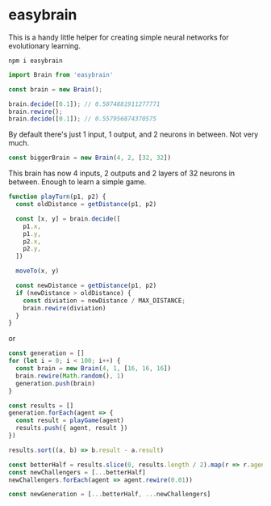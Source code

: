 # easybrain

This is a handy little helper for creating simple neural networks for evolutionary learning.

```shell
npm i easybrain
```

```javascript
import Brain from 'easybrain'

const brain = new Brain();

brain.decide([0.1]); // 0.5074881911277771
brain.rewire();
brain.decide([0.1]); // 0.557956874370575
```

By default there's just 1 input, 1 output, and 2 neurons in between. Not very much.

```javascript
const biggerBrain = new Brain(4, 2, [32, 32])
```

This brain has now 4 inputs, 2 outputs and 2 layers of 32 neurons in between. Enough to learn a simple game.

```javascript
function playTurn(p1, p2) {
  const oldDistance = getDistance(p1, p2)

  const [x, y] = brain.decide([
    p1.x,
    p1.y,
    p2.x,
    p2.y,
  ])

  moveTo(x, y)

  const newDistance = getDistance(p1, p2)
  if (newDistance > oldDistance) {
    const diviation = newDistance / MAX_DISTANCE; 
    brain.rewire(diviation)
  }
}
```

or

```javascript
const generation = []
for (let i = 0; i < 100; i++) {
  const brain = new Brain(4, 1, [16, 16, 16])
  brain.rewire(Math.random(), 1)
  generation.push(brain)
}

const results = []
generation.forEach(agent => {
  const result = playGame(agent)
  results.push({ agent, result })
})

results.sort((a, b) => b.result - a.result)

const betterHalf = results.slice(0, results.length / 2).map(r => r.agent)
const newChallengers = [...betterHalf]
newChallengers.forEach(agent => agent.rewire(0.01))

const newGeneration = [...betterHalf, ...newChallengers]
```